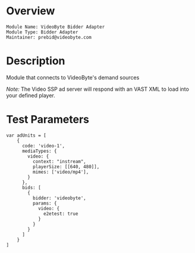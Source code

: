 # Overview

```
Module Name: VideoByte Bidder Adapter
Module Type: Bidder Adapter
Maintainer: prebid@videobyte.com
```

# Description

Module that connects to VideoByte's demand sources

*Note:* The Video SSP ad server will respond with an VAST XML to load into your defined player.


# Test Parameters
```
var adUnits = [
    {
      code: 'video-1',
      mediaTypes: {
        video: {
          context: "instream",
          playerSize: [[640, 480]],
          mimes: ['video/mp4'],
        }
      },
      bids: [
        {
          bidder: 'videobyte',
          params: {
            video: {
              e2etest: true
            }
          }
        }
      ]
    }
]
```
